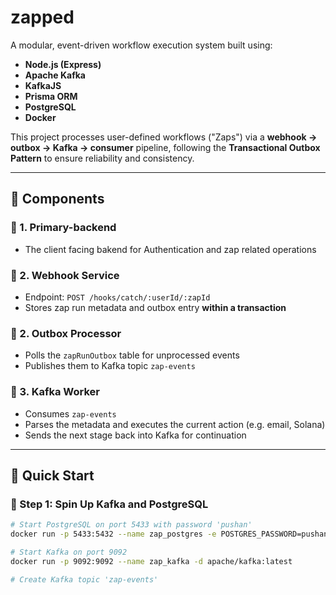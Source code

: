 # zapped

A modular, event-driven workflow execution system built using:

- **Node.js (Express)**
- **Apache Kafka**
- **KafkaJS**
- **Prisma ORM**
- **PostgreSQL**
- **Docker**

This project processes user-defined workflows ("Zaps") via a **webhook → outbox → Kafka → consumer** pipeline, following the **Transactional Outbox Pattern** to ensure reliability and consistency.

---

## 🧱 Components

### 🔹 1. Primary-backend

- The client facing bakend for Authentication and zap related operations

### 🔹 2. Webhook Service

- Endpoint: `POST /hooks/catch/:userId/:zapId`
- Stores zap run metadata and outbox entry **within a transaction**

### 🔹 2. Outbox Processor

- Polls the `zapRunOutbox` table for unprocessed events
- Publishes them to Kafka topic `zap-events`

### 🔹 3. Kafka Worker

- Consumes `zap-events`
- Parses the metadata and executes the current action (e.g. email, Solana)
- Sends the next stage back into Kafka for continuation

---

## 🚀 Quick Start

### 🐳 Step 1: Spin Up Kafka and PostgreSQL

```bash
# Start PostgreSQL on port 5433 with password 'pushan'
docker run -p 5433:5432 --name zap_postgres -e POSTGRES_PASSWORD=pushan -d postgres

# Start Kafka on port 9092
docker run -p 9092:9092 --name zap_kafka -d apache/kafka:latest

# Create Kafka topic 'zap-events'

